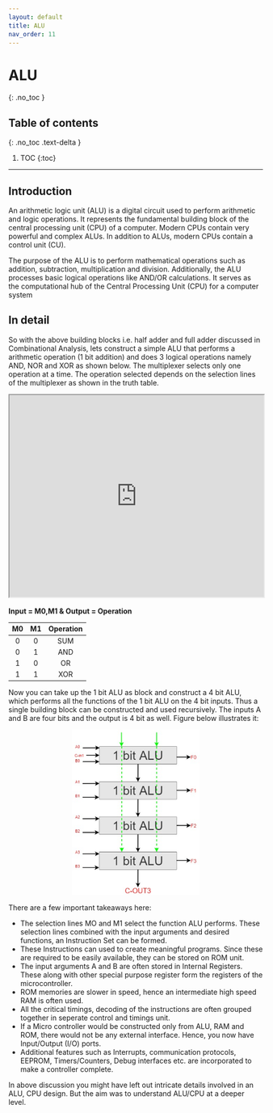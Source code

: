 ```yaml
---
layout: default
title: ALU
nav_order: 11
---
```


# ALU
{: .no_toc }


## Table of contents
{: .no_toc .text-delta }

1. TOC
{:toc}

---



## Introduction
An arithmetic logic unit (ALU) is a digital circuit used to perform arithmetic and logic operations. It represents the fundamental building block of the central processing unit (CPU) of a computer. Modern CPUs contain very powerful and complex ALUs. In addition to ALUs, modern CPUs contain a control unit (CU).

The purpose of the ALU is to perform mathematical operations such as addition, subtraction, multiplication and division. Additionally, the ALU processes basic logical operations like AND/OR calculations. It serves as the computational hub of the Central Processing Unit (CPU) for a computer system

## In detail
So with the above building blocks i.e. half adder and full adder discussed in Combinational Analysis, lets construct a simple ALU that performs a arithmetic operation (1 bit addition) and does 3 logical operations namely AND, NOR and XOR as shown below. The multiplexer selects only one operation at a time. The operation selected depends on the selection lines of the multiplexer as shown in the truth table.

<iframe width="100%" height="400px" src="https://circuitverse.org/simulator/embed/42961" id="alu_01" scrolling="no" webkitAllowFullScreen mozAllowFullScreen allowFullScreen> </iframe>

**Input = M0,M1 & 
Output = Operation**

|M0|M1|Operation|
|:-:|:-:|:-------:|
|0	|0	|SUM|
|0	|1	|AND|
|1	|0	|OR|
|1	|1	|XOR|


Now you can take up the 1 bit ALU as block and construct a 4 bit ALU, which performs all the functions of the 1 bit ALU on the 4 bit inputs. Thus a single building block can be constructed and used recursively. The inputs A and B are four bits and the output is 4 bit as well. Figure below illustrates it:

<div style="text-align:center" ><img src="../assets/images/360px-4BITALU.jpg" /></div>

There are a few important takeaways here:
* The selection lines MO and M1 select the function ALU performs. These selection lines combined with the input arguments and desired functions, an Instruction Set can be formed.
* These Instructions can used to create meaningful programs. Since these are required to be easily available, they can be stored on ROM unit.
* The input arguments A and B are often stored in Internal Registers. These along with other special purpose register form the registers of the microcontroller.
* ROM memories are slower in speed, hence an intermediate high speed RAM is often used.
* All the critical timings, decoding of the instructions are often grouped together in seperate control and timings unit.
* If a Micro controller would be constructed only from ALU, RAM and ROM, there would not be any external interface. Hence, you now have Input/Output (I/O) ports.
* Additional features such as Interrupts, communication protocols, EEPROM, Timers/Counters, Debug interfaces etc. are incorporated to make a controller complete.

In above discussion you might have left out intricate details involved in an ALU, CPU design. But the aim was to understand ALU/CPU at a deeper level.

<style>
img{
    max-width:50%;
}
</style>
